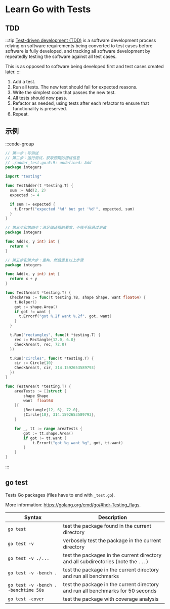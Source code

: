 # Learn Go with Tests

## TDD

:::tip
[Test-driven development (TDD)](https://en.wikipedia.org/wiki/Test-driven_development) is a software development process relying on software requirements being converted to test cases before software is fully developed, and tracking all software development by repeatedly testing the software against all test cases.

This is as opposed to software being developed first and test cases created later.
:::

1. Add a test.
2. Run all tests. The new test should fail for expected reasons.
3. Write the simplest code that passes the new test.
4. All tests should now pass.
5. Refactor as needed, using tests after each refactor to ensure that functionality is preserved.
6. Repeat.

## 示例

:::code-group
```go [adder_test.go]
// 第一步：写测试
// 第二步：运行测试，获取预期的错误信息
// ./adder_test.go:6:9: undefined: Add
package integers

import "testing"

func TestAdder(t *testing.T) {
  sum := Add(2, 2)
  expected := 4

  if sum != expected {
    t.Errorf("expected '%d' but got '%d'", expected, sum)
  }
}
```


```go [adder.go]
// 第三步和第四步：满足编译器的要求，不择手段通过测试
package integers

func Add(x, y int) int {
  return 4
}
```

```go [adder.go]
// 第五步和第六步：重构，然后重复以上步骤
package integers

func Add(x, y int) int {
  return x + y
}
```

```go [其他测试]
func TestArea(t *testing.T) {
  CheckArea := func(t testing.TB, shape Shape, want float64) {
    t.Helper()
    got := shape.Area()
    if got != want {
      t.Errorf("got %.2f want %.2f", got, want)
    }
  }

  t.Run("rectangles", func(t *testing.T) {
    rec := Rectangle{12.0, 6.0}
    CheckArea(t, rec, 72.0)
  })

  t.Run("circles", func(t *testing.T) {
    cir := Circle{10}
    CheckArea(t, cir, 314.1592653589793)
  })
}
```

```go [表驱动测试]
func TestArea(t *testing.T) {
	areaTests := []struct {
		shape Shape
		want  float64
	}{
		{Rectangle{12, 6}, 72.0},
		{Circle{10}, 314.1592653589793},
	}

	for _, tt := range areaTests {
		got := tt.shape.Area()
		if got != tt.want {
			t.Errorf("got %g want %g", got, tt.want)
		}
	}
}
```
:::

## go test

Tests Go packages (files have to end with `_test.go`).

More information: <https://golang.org/cmd/go/#hdr-Testing_flags>.

| Syntax                               | Description                                                                        |
| ------------------------------------ | ---------------------------------------------------------------------------------- |
| `go test`                            | test the package found in the current directory                                    |
| `go test -v`                         | verbosely test the package in the current directory                                |
| `go test -v ./...`                   | test the packages in the current directory and all subdirectories (note the `...`) |
| `go test -v -bench .`                | test the package in the current directory and run all benchmarks                   |
| `go test -v -bench . -benchtime 50s` | test the package in the current directory and run all benchmarks for 50 seconds    |
| `go test -cover`                     | test the package with coverage analysis                                            |

 

